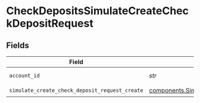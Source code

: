 # CheckDepositsSimulateCreateCheckDepositRequest


## Fields

| Field                                                                                                                    | Type                                                                                                                     | Required                                                                                                                 | Description                                                                                                              | Example                                                                                                                  |
| ------------------------------------------------------------------------------------------------------------------------ | ------------------------------------------------------------------------------------------------------------------------ | ------------------------------------------------------------------------------------------------------------------------ | ------------------------------------------------------------------------------------------------------------------------ | ------------------------------------------------------------------------------------------------------------------------ |
| `account_id`                                                                                                             | *str*                                                                                                                    | :heavy_check_mark:                                                                                                       | The account id.                                                                                                          | 01H8FB90ZRRFWXB4XC2JPJ1D4Y                                                                                               |
| `simulate_create_check_deposit_request_create`                                                                           | [components.SimulateCreateCheckDepositRequestCreate](../../models/components/simulatecreatecheckdepositrequestcreate.md) | :heavy_check_mark:                                                                                                       | N/A                                                                                                                      |                                                                                                                          |